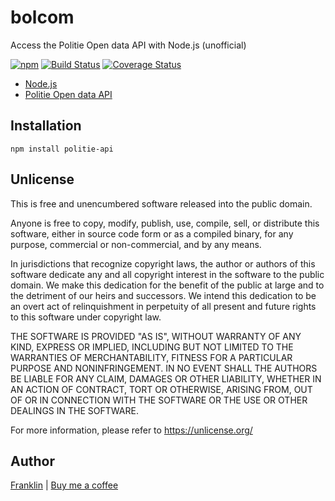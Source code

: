 # bolcom

Access the Politie Open data API with Node.js (unofficial)

[![npm](https://img.shields.io/npm/v/politie-api.svg?maxAge=3600)](https://github.com/fvdm/nodejs-politieapi/blob/main/CHANGELOG.md)
[![Build Status](https://github.com/fvdm/nodejs-politieapi/actions/workflows/node.js.yml/badge.svg?branch=main)](https://github.com/fvdm/nodejs-politieapi/actions/workflows/node.js.yml)
[![Coverage Status](https://coveralls.io/repos/github/fvdm/nodejs-politieapi/badge.svg?branch=main)](https://coveralls.io/github/fvdm/nodejs-politieapi?branch=main)

* [Node.js](https://nodejs.org/)
* [Politie Open data API](https://www.politie.nl/algemeen/open-data.html/)


## Installation

`npm install politie-api`


## Unlicense

This is free and unencumbered software released into the public domain.

Anyone is free to copy, modify, publish, use, compile, sell, or
distribute this software, either in source code form or as a compiled
binary, for any purpose, commercial or non-commercial, and by any
means.

In jurisdictions that recognize copyright laws, the author or authors
of this software dedicate any and all copyright interest in the
software to the public domain. We make this dedication for the benefit
of the public at large and to the detriment of our heirs and
successors. We intend this dedication to be an overt act of
relinquishment in perpetuity of all present and future rights to this
software under copyright law.

THE SOFTWARE IS PROVIDED "AS IS", WITHOUT WARRANTY OF ANY KIND,
EXPRESS OR IMPLIED, INCLUDING BUT NOT LIMITED TO THE WARRANTIES OF
MERCHANTABILITY, FITNESS FOR A PARTICULAR PURPOSE AND NONINFRINGEMENT.
IN NO EVENT SHALL THE AUTHORS BE LIABLE FOR ANY CLAIM, DAMAGES OR
OTHER LIABILITY, WHETHER IN AN ACTION OF CONTRACT, TORT OR OTHERWISE,
ARISING FROM, OUT OF OR IN CONNECTION WITH THE SOFTWARE OR THE USE OR
OTHER DEALINGS IN THE SOFTWARE.

For more information, please refer to <https://unlicense.org/>


## Author

[Franklin](https://fvdm.com)
| [Buy me a coffee](https://fvdm.com/donating)
